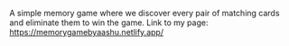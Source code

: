 
A simple memory game where we discover every pair of matching cards and eliminate them to win the game. 
Link to my page:
https://memorygamebyaashu.netlify.app/
